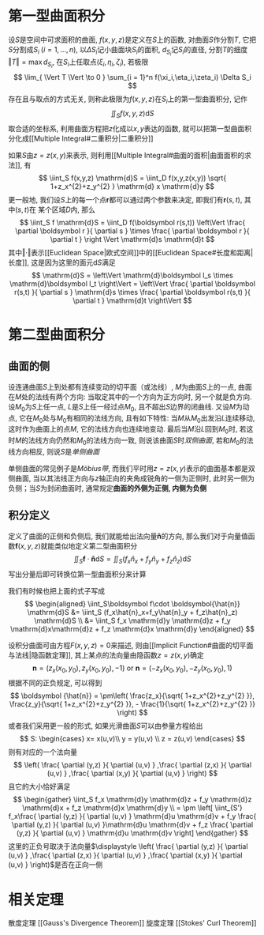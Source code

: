 # 第一型曲面积分
设$S$是空间中可求面积的曲面, $f(x,y,z)$是定义在$S$上的函数, 对曲面$S$作分割$T$, 它把$S$分割成$S_i\;(i=1, \ldots ,n)$, 以$\Delta S_i$记小曲面块$S_i$的面积, $d_{S_i}$记$S_i$的直径, 分割$T$的细度$\Vert T \Vert = \max{d_{S_{i}}}$, 在$S_i$上任取点$(\xi_i,\eta_i,\zeta_i)$, 若极限
$$
\lim_{ \Vert T \Vert \to 0  } \sum_{i = 1}^n f(\xi_i,\eta_i,\zeta_i) \Delta S_i
$$
存在且与取点的方式无关, 则称此极限为$f(x,y,z)$在$S_i$上的第一型曲面积分, 记作
$$
\iint_S f(x,y,z) \mathrm{d}S
$$
取合适的坐标系, 利用曲面方程把$z$化成以$x,y$表达的函数, 就可以把第一型曲面积分化成[[Multiple Integral#二重积分|二重积分]]

如果$S$由$z = z(x,y)$来表示, 则利用[[Multiple Integral#曲面的面积|曲面面积的求法]], 有
$$
\iint_S f(x,y,z) \mathrm{d}S = \iint_D f(x,y,z(x,y)) \sqrt{ 1+z_x^{2}+z_y^{2} } \mathrm{d} x \mathrm{d}y
$$
更一般地, 我们设$S$上的每一个点$\boldsymbol r$都可以通过两个参数来决定, 即我们有$\boldsymbol r(s,t)$, 其中$(s,t)$在 某个区域$D$内, 那么
$$
\iint_S f \mathrm{d}S = \iint_D f(\boldsymbol r(s,t)) \left\Vert \frac{ \partial \boldsymbol r }{ \partial s } \times \frac{ \partial \boldsymbol r }{ \partial t } \right \Vert \mathrm{d}s \mathrm{d}t
$$
其中$\Vert\cdot \Vert$表示[[Euclidean Space|欧式空间]]中的[[Euclidean Space#长度和距离|长度]], 这是因为这里的面元$\mathrm{d}S$满足
$$
\mathrm{d}S = \left\Vert \mathrm{d}\boldsymbol l_s \times \mathrm{d}\boldsymbol l_t \right\Vert  = \left\Vert \frac{ \partial \boldsymbol r(s,t) }{ \partial s } \mathrm{d}s \times \frac{ \partial \boldsymbol r(s,t) }{ \partial t } \mathrm{d}t \right\Vert 
$$
# 第二型曲面积分
## 曲面的侧
设连通曲面$S$上到处都有连续变动的切平面（或法线）, $M$为曲面$S$上的一点, 曲面在$M$处的法线有两个方向: 当取定其中的一个方向为正方向时, 另一个就是负方向. 设$M_0$为$S$上任一点, $L$是$S$上任一经过点$M_0$, 且不超出$S$边界的闭曲线. 又设$M$为动点, 它在$M_0$处与$M_0$有相同的法线方向, 且有如下特性: 当$M$从$M_0$出发沿$L$连续移动, 这时作为曲面上的点$M$, 它的法线方向也连续地变动. 最后当$M$沿$L$回到$M_0$时, 若这时$M$的法线方向仍然和$M_0$的法线方向一致, 则说该曲面$S$时*双侧曲面*, 若和$M_0$的法线方向相反, 则说$S$是*单侧曲面*

单侧曲面的常见例子是*Möbius带*, 而我们平时用$z = z(x,y)$表示的曲面基本都是双侧曲面, 当以其法线正方向与$z$轴正向的夹角成锐角的一侧为正侧时, 此时另一侧为负侧；当$S$为封闭曲面时, 通常规定**曲面的外侧为正侧, 内侧为负侧**

## 积分定义
定义了曲面的正侧和负侧后, 我们就能给出法向量$\boldsymbol{\hat{n}}$的方向, 那么我们对于向量值函数$\boldsymbol f(x,y,z)$就能类似地定义第二型曲面积分
$$
\iint_S\boldsymbol f\cdot \boldsymbol{\hat{n}} \mathrm{d}S = \iint_S (f_x\hat{n}_x+f_y\hat{n}_y +  f_z\hat{n}_z) \mathrm{d}S
$$
写出分量后即可转换位第一型曲面积分来计算

我们有时候也把上面的式子写成
$$
\begin{aligned}
\iint_S\boldsymbol f\cdot \boldsymbol{\hat{n}} \mathrm{d}S &= \iint_S (f_x\hat{n}_x+f_y\hat{n}_y +  f_z\hat{n}_z) \mathrm{d}S \\
&= \iint_S f_x \mathrm{d}y \mathrm{d}z + f_y \mathrm{d}x\mathrm{d}z + f_z \mathrm{d}x \mathrm{d}y
\end{aligned}
$$

设积分曲面可由方程$F(x,y,z) = 0$来描述, 则由[[Implicit Function#曲面的切平面与法线|隐函数定理]], 其上某点的法向量由隐函数$z = z(x,y)$确定
$$
\boldsymbol n = (z_x(x_0,y_0), z_y(x_0,y_0),-1) \text{ or } \boldsymbol n = (-z_x(x_0,y_0), -z_y(x_0,y_0),1)
$$
根据不同的正负规定, 可以得到
$$
\boldsymbol {\hat{n}} = \pm\left( \frac{z_x}{\sqrt{ 1+z_x^{2}+z_y^{2} }}, \frac{z_y}{\sqrt{ 1+z_x^{2}+z_y^{2} }}, - \frac{1}{\sqrt{ 1+z_x^{2}+z_y^{2} }} \right) 
$$
或者我们采用更一般的形式, 如果光滑曲面$S$可以由参量方程给出
$$
S: \begin{cases}
 x= x(u,v)\\
y = y(u,v) \\
z = z(u,v)
\end{cases}
$$
则有对应的一个法向量
$$
\left( \frac{ \partial (y,z) }{ \partial (u,v) } ,\frac{ \partial (z,x) }{ \partial (u,v) } ,\frac{ \partial (x,y) }{ \partial (u,v) }  \right) 
$$
且它的大小恰好满足
$$
\begin{gather}
\iint_S f_x \mathrm{d}y \mathrm{d}z + f_y \mathrm{d}z \mathrm{d}x + f_z \mathrm{d}x \mathrm{d}y  \\
= \pm \left[ \iint_{S'} f_x\frac{ \partial (y,z) }{ \partial (u,v) } \mathrm{d}u \mathrm{d}v + f_y \frac{ \partial (y,z) }{ \partial (u,v) }\mathrm{d}u \mathrm{d}v + f_z \frac{ \partial (y,z) }{ \partial (u,v) } \mathrm{d}u \mathrm{d}v \right] 
\end{gather}
$$
这里的正负号取决于法向量$\displaystyle \left( \frac{ \partial (y,z) }{ \partial (u,v) } ,\frac{ \partial (z,x) }{ \partial (u,v) } ,\frac{ \partial (x,y) }{ \partial (u,v) }  \right)$是否在正向一侧
# 相关定理
散度定理 [[Gauss's Divergence Theorem]]
旋度定理 [[Stokes' Curl Theorem]]
